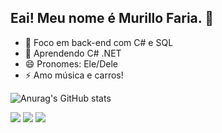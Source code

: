 ## Eai! Meu nome é Murillo Faria. 👋

<!--
**MurilloNFaria/MurilloNFaria** is a ✨ _special_ ✨ repository because its `README.md` (this file) appears on your GitHub profile.

Here are some ideas to get you started:
-->

- 🔭 Foco em back-end com C# e SQL
- 🌱 Aprendendo C# .NET
- 😄 Pronomes: Ele/Dele
- ⚡ Amo música e carros!

![Anurag's GitHub stats](https://github-readme-stats.vercel.app/api?username=MurilloNFaria&hide=contribs,prs&show_icons=true&theme=transparent)

<div> 
  <a href="https://instagram.com/murillxnf" target="_blank"><img src="https://img.shields.io/badge/-Instagram-%23E4405F?style=for-the-badge&logo=instagram&logoColor=white" target="_blank"></a>
  <a href = "mailto:nascimentomurillo24@gmail.com"><img src="https://img.shields.io/badge/-Gmail-%23333?style=for-the-badge&logo=gmail&logoColor=white" target="_blank"></a>
  <a href="https://www.linkedin.com/in/murillo-nascimento-faria/" target="_blank"><img src="https://img.shields.io/badge/-LinkedIn-%230077B5?style=for-the-badge&logo=linkedin&logoColor=white" target="_blank"></a> 
  
</div>
